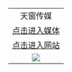 <a name="0" id="0"></a>
<table>
  <tr>
    <td align=center>
      天窗传媒<br/>
    </td>
  </tr>
  <tr>
    <td align=center>
      <a href="https://a8r8d9y7.stackpathcdn.com/oo.aspx?name=c953881&key=nmibhogodidhnxrb&from=v777">点击进入媒体</a>
    </td>
  </tr>
  <tr>
    <td align=center>
      <a href="https://a8r8d9y7.stackpathcdn.com/oo.aspx?name=r944158&key=nmibhogodidhnxrb&from=v7777">点击进入网站</a>
    </td>
  </tr>
  <tr>
    <td align=center><img src="https://gitlab.com/ogate2/oo/raw/master/oHome.jpg"/></td>
  </tr>
</table>
